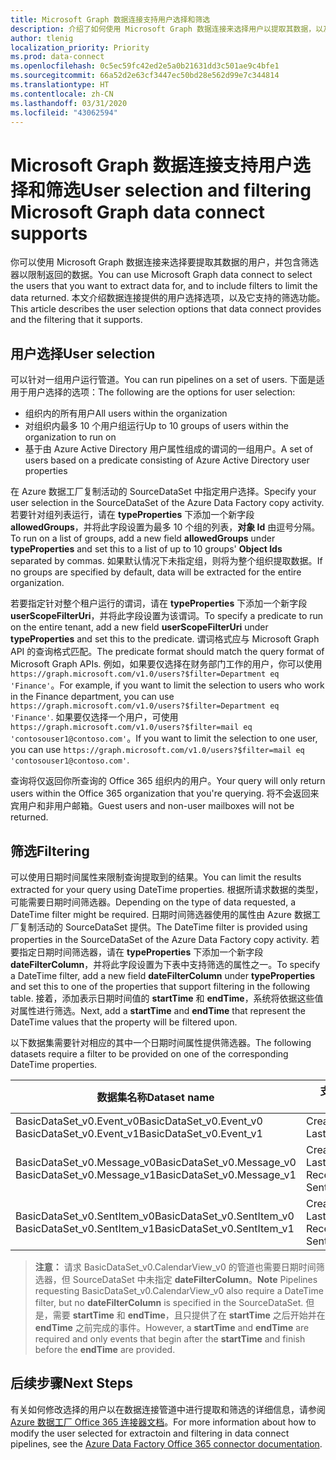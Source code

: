 ```yaml
---
title: Microsoft Graph 数据连接支持用户选择和筛选
description: 介绍了如何使用 Microsoft Graph 数据连接来选择用户以提取其数据，以及筛选返回的数据。
author: tlenig
localization_priority: Priority
ms.prod: data-connect
ms.openlocfilehash: 0c5ec59fc42ed2e5a0b21631dd3c501ae9c4bfe1
ms.sourcegitcommit: 66a52d2e63cf3447ec50bd28e562d99e7c344814
ms.translationtype: HT
ms.contentlocale: zh-CN
ms.lasthandoff: 03/31/2020
ms.locfileid: "43062594"
---
```

# <a name="user-selection-and-filtering-microsoft-graph-data-connect-supports"></a><span data-ttu-id="844ff-103">Microsoft Graph 数据连接支持用户选择和筛选</span><span class="sxs-lookup"><span data-stu-id="844ff-103">User selection and filtering Microsoft Graph data connect supports</span></span>

<span data-ttu-id="844ff-104">你可以使用 Microsoft Graph 数据连接来选择要提取其数据的用户，并包含筛选器以限制返回的数据。</span><span class="sxs-lookup"><span data-stu-id="844ff-104">You can use Microsoft Graph data connect to select the users that you want to extract data for, and to include filters to limit the data returned.</span></span> <span data-ttu-id="844ff-105">本文介绍数据连接提供的用户选择选项，以及它支持的筛选功能。</span><span class="sxs-lookup"><span data-stu-id="844ff-105">This article describes the user selection options that data connect provides and the filtering that it supports.</span></span> 

## <a name="user-selection"></a><span data-ttu-id="844ff-106">用户选择</span><span class="sxs-lookup"><span data-stu-id="844ff-106">User selection</span></span> 

<span data-ttu-id="844ff-107">可以针对一组用户运行管道。</span><span class="sxs-lookup"><span data-stu-id="844ff-107">You can run pipelines on a set of users.</span></span> <span data-ttu-id="844ff-108">下面是适用于用户选择的选项：</span><span class="sxs-lookup"><span data-stu-id="844ff-108">The following are the options for user selection:</span></span>
- <span data-ttu-id="844ff-109">组织内的所有用户</span><span class="sxs-lookup"><span data-stu-id="844ff-109">All users within the organization</span></span>
- <span data-ttu-id="844ff-110">对组织内最多 10 个用户组运行</span><span class="sxs-lookup"><span data-stu-id="844ff-110">Up to 10 groups of users within the organization to run on</span></span> 
- <span data-ttu-id="844ff-111">基于由 Azure Active Directory 用户属性组成的谓词的一组用户。</span><span class="sxs-lookup"><span data-stu-id="844ff-111">A set of users based on a predicate consisting of Azure Active Directory user properties</span></span>

<span data-ttu-id="844ff-112">在 Azure 数据工厂复制活动的 SourceDataSet 中指定用户选择。</span><span class="sxs-lookup"><span data-stu-id="844ff-112">Specify your user selection in the SourceDataSet of the Azure Data Factory copy activity.</span></span> <span data-ttu-id="844ff-113">若要针对组列表运行，请在 **typeProperties** 下添加一个新字段 **allowedGroups**，并将此字段设置为最多 10 个组的列表，**对象 Id** 由逗号分隔。</span><span class="sxs-lookup"><span data-stu-id="844ff-113">To run on a list of groups, add a new field **allowedGroups** under **typeProperties** and set this to a list of up to 10 groups' **Object Ids** separated by commas.</span></span> <span data-ttu-id="844ff-114">如果默认情况下未指定组，则将为整个组织提取数据。</span><span class="sxs-lookup"><span data-stu-id="844ff-114">If no groups are specified by default, data will be extracted for the entire organization.</span></span> 

<span data-ttu-id="844ff-115">若要指定针对整个租户运行的谓词，请在 **typeProperties** 下添加一个新字段 **userScopeFilterUri**，并将此字段设置为该谓词。</span><span class="sxs-lookup"><span data-stu-id="844ff-115">To specify a predicate to run on the entire tenant, add a new field **userScopeFilterUri** under **typeProperties** and set this to the predicate.</span></span> <span data-ttu-id="844ff-116">谓词格式应与 Microsoft Graph API 的查询格式匹配。</span><span class="sxs-lookup"><span data-stu-id="844ff-116">The predicate format should match the query format of Microsoft Graph APIs.</span></span> <span data-ttu-id="844ff-117">例如，如果要仅选择在财务部门工作的用户，你可以使用 `https://graph.microsoft.com/v1.0/users?$filter=Department eq 'Finance'`。</span><span class="sxs-lookup"><span data-stu-id="844ff-117">For example, if you want to limit the selection to users who work in the Finance department, you can use `https://graph.microsoft.com/v1.0/users?$filter=Department eq 'Finance'`.</span></span> <span data-ttu-id="844ff-118">如果要仅选择一个用户，可使用 `https://graph.microsoft.com/v1.0/users?$filter=mail eq 'contosouser1@contoso.com'`。</span><span class="sxs-lookup"><span data-stu-id="844ff-118">If you want to limit the selection to one user, you can use `https://graph.microsoft.com/v1.0/users?$filter=mail eq 'contosouser1@contoso.com'`.</span></span>

<span data-ttu-id="844ff-119">查询将仅返回你所查询的 Office 365 组织内的用户。</span><span class="sxs-lookup"><span data-stu-id="844ff-119">Your query will only return users within the Office 365 organization that you're querying.</span></span> <span data-ttu-id="844ff-120">将不会返回来宾用户和非用户邮箱。</span><span class="sxs-lookup"><span data-stu-id="844ff-120">Guest users and non-user mailboxes will not be returned.</span></span>

## <a name="filtering"></a><span data-ttu-id="844ff-121">筛选</span><span class="sxs-lookup"><span data-stu-id="844ff-121">Filtering</span></span> 

<span data-ttu-id="844ff-122">可以使用日期时间属性来限制查询提取到的结果。</span><span class="sxs-lookup"><span data-stu-id="844ff-122">You can limit the results extracted for your query using DateTime properties.</span></span> <span data-ttu-id="844ff-123">根据所请求数据的类型，可能需要日期时间筛选器。</span><span class="sxs-lookup"><span data-stu-id="844ff-123">Depending on the type of data requested, a DateTime filter might be required.</span></span> <span data-ttu-id="844ff-124">日期时间筛选器使用的属性由 Azure 数据工厂复制活动的 SourceDataSet 提供。</span><span class="sxs-lookup"><span data-stu-id="844ff-124">The DateTime filter is provided using properties in the SourceDataSet of the Azure Data Factory copy activity.</span></span> <span data-ttu-id="844ff-125">若要指定日期时间筛选器，请在 **typeProperties** 下添加一个新字段 **dateFilterColumn**，并将此字段设置为下表中支持筛选的属性之一。</span><span class="sxs-lookup"><span data-stu-id="844ff-125">To specify a DateTime filter, add a new field **dateFilterColumn** under **typeProperties** and set this to one of the properties that support filtering in the following table.</span></span> <span data-ttu-id="844ff-126">接着，添加表示日期时间值的 **startTime** 和 **endTime**，系统将依据这些值对属性进行筛选。</span><span class="sxs-lookup"><span data-stu-id="844ff-126">Next, add a **startTime** and **endTime** that represent the DateTime values that the property will be filtered upon.</span></span> 

<span data-ttu-id="844ff-127">以下数据集需要针对相应的其中一个日期时间属性提供筛选器。</span><span class="sxs-lookup"><span data-stu-id="844ff-127">The following datasets require a filter to be provided on one of the corresponding DateTime properties.</span></span>

| <span data-ttu-id="844ff-128">数据集名称</span><span class="sxs-lookup"><span data-stu-id="844ff-128">Dataset name</span></span>                                                   | <span data-ttu-id="844ff-129">支持筛选的属性</span><span class="sxs-lookup"><span data-stu-id="844ff-129">Properties that support filtering</span></span>                                           | 
|----------------------------------------------------------------|-----------------------------------------------------------------------------| 
| <span data-ttu-id="844ff-130">BasicDataSet_v0.Event_v0</span><span class="sxs-lookup"><span data-stu-id="844ff-130">BasicDataSet_v0.Event_v0</span></span><br><span data-ttu-id="844ff-131">BasicDataSet_v0.Event_v1</span><span class="sxs-lookup"><span data-stu-id="844ff-131">BasicDataSet_v0.Event_v1</span></span>           | <span data-ttu-id="844ff-132">CreatedDateTime</span><span class="sxs-lookup"><span data-stu-id="844ff-132">CreatedDateTime</span></span><br><span data-ttu-id="844ff-133">LastModifiedDateTime</span><span class="sxs-lookup"><span data-stu-id="844ff-133">LastModifiedDateTime</span></span>                                     | 
| <span data-ttu-id="844ff-134">BasicDataSet_v0.Message_v0</span><span class="sxs-lookup"><span data-stu-id="844ff-134">BasicDataSet_v0.Message_v0</span></span><br><span data-ttu-id="844ff-135">BasicDataSet_v0.Message_v1</span><span class="sxs-lookup"><span data-stu-id="844ff-135">BasicDataSet_v0.Message_v1</span></span>       | <span data-ttu-id="844ff-136">CreatedDateTime</span><span class="sxs-lookup"><span data-stu-id="844ff-136">CreatedDateTime</span></span><br><span data-ttu-id="844ff-137">LastModifiedDateTime</span><span class="sxs-lookup"><span data-stu-id="844ff-137">LastModifiedDateTime</span></span><br><span data-ttu-id="844ff-138">ReceivedDateTime</span><span class="sxs-lookup"><span data-stu-id="844ff-138">ReceivedDateTime</span></span><br><span data-ttu-id="844ff-139">SentDateTime</span><span class="sxs-lookup"><span data-stu-id="844ff-139">SentDateTime</span></span> | 
| <span data-ttu-id="844ff-140">BasicDataSet_v0.SentItem_v0</span><span class="sxs-lookup"><span data-stu-id="844ff-140">BasicDataSet_v0.SentItem_v0</span></span><br><span data-ttu-id="844ff-141">BasicDataSet_v0.SentItem_v1</span><span class="sxs-lookup"><span data-stu-id="844ff-141">BasicDataSet_v0.SentItem_v1</span></span>     | <span data-ttu-id="844ff-142">CreatedDateTime</span><span class="sxs-lookup"><span data-stu-id="844ff-142">CreatedDateTime</span></span><br><span data-ttu-id="844ff-143">LastModifiedDateTime</span><span class="sxs-lookup"><span data-stu-id="844ff-143">LastModifiedDateTime</span></span><br><span data-ttu-id="844ff-144">ReceivedDateTime</span><span class="sxs-lookup"><span data-stu-id="844ff-144">ReceivedDateTime</span></span><br><span data-ttu-id="844ff-145">SentDateTime</span><span class="sxs-lookup"><span data-stu-id="844ff-145">SentDateTime</span></span> |

><span data-ttu-id="844ff-146">**注意：** 请求 BasicDataSet_v0.CalendarView_v0 的管道也需要日期时间筛选器，但 SourceDataSet 中未指定 **dateFilterColumn**。</span><span class="sxs-lookup"><span data-stu-id="844ff-146">**Note** Pipelines requesting BasicDataSet_v0.CalendarView_v0 also require a DateTime filter, but no **dateFilterColumn** is specified in the SourceDataSet.</span></span> <span data-ttu-id="844ff-147">但是，需要 **startTime** 和 **endTime**，且只提供了在 **startTime** 之后开始并在 **endTime** 之前完成的事件。</span><span class="sxs-lookup"><span data-stu-id="844ff-147">However, a **startTime** and **endTime** are required and only events that begin after the **startTime** and finish before the **endTime** are provided.</span></span>

## <a name="next-steps"></a><span data-ttu-id="844ff-148">后续步骤</span><span class="sxs-lookup"><span data-stu-id="844ff-148">Next Steps</span></span> 

<span data-ttu-id="844ff-149">有关如何修改选择的用户以在数据连接管道中进行提取和筛选的详细信息，请参阅 [Azure 数据工厂 Office 365 连接器文档](https://docs.microsoft.com/azure/data-factory/connector-office-365)。</span><span class="sxs-lookup"><span data-stu-id="844ff-149">For more information about how to modify the user selected for extractoin and filtering in data connect pipelines, see the [Azure Data Factory Office 365 connector documentation](https://docs.microsoft.com/azure/data-factory/connector-office-365).</span></span>  

  
